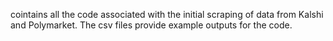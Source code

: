 cointains all the code associated with the initial scraping of data from Kalshi and Polymarket. The csv files provide example outputs for the code. 
